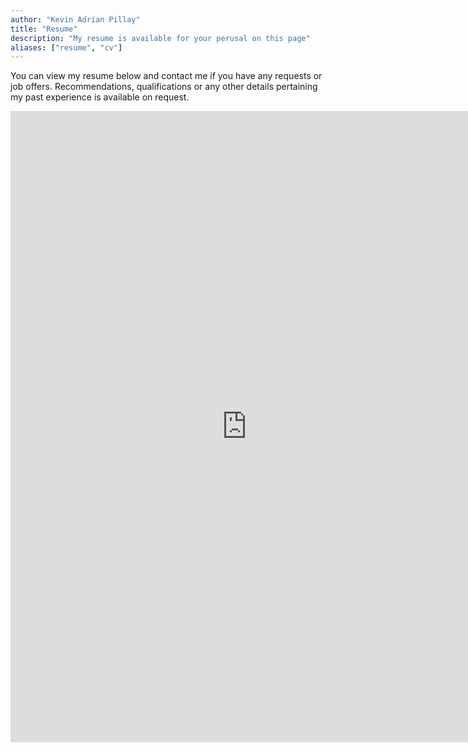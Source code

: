 ```yaml
---
author: "Kevin Adrian Pillay"
title: "Resume"
description: "My resume is available for your perusal on this page"
aliases: ["resume", "cv"]
---
```



You can view my resume below and contact me if you have any requests or job offers. Recommendations, qualifications or any other details pertaining my past experience is available on request. 

<embed src="https://drive.google.com/file/d/1IeEzSCHJXbbFUEyvgFfPO98Wi5S7XUHC/view?embedded=true" width="755" height="1010" 
 type="application/pdf">

